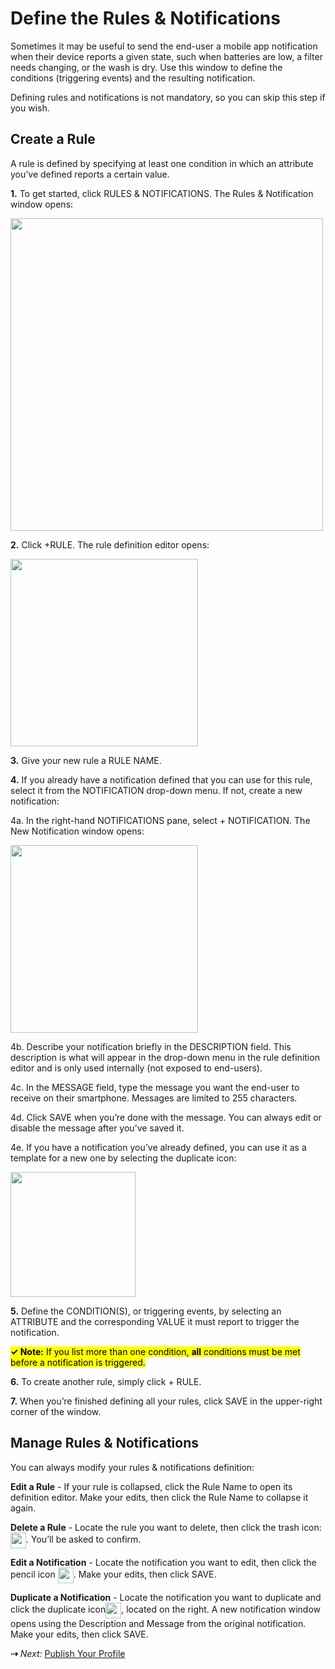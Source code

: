 # Define the Rules & Notifications

Sometimes it may be useful to send the end-user a mobile app notification when their device reports a given state, such when batteries are low, a filter needs changing, or the wash is dry. Use this window to define the conditions (triggering events) and the resulting notification.

Defining rules and notifications is not mandatory, so you can skip this step if you wish.

## Create a Rule

A rule is defined by specifying at least one condition in which an attribute you’ve defined reports a certain value.

**1.** To get started, click RULES & NOTIFICATIONS. The Rules & Notification window opens:

<img src="../img/Rules-Notifications.png" width="500" style="vertical-align:middle;margin:0px 0px;border:none">
   
**2.** Click +RULE. The rule definition editor opens:

<img src="../img/NewRule.png" width="300" style="vertical-align:middle;margin:0px 0px;border:none">

**3.** Give your new rule a RULE NAME.

**4.** If you already have a notification defined that you can use for this rule, select it from the NOTIFICATION drop-down menu. If not, create a new notification:

4a. In the right-hand NOTIFICATIONS pane, select + NOTIFICATION. The New Notification window opens:

<img src="../img/NewNotification.png" width="300" style="vertical-align:middle;margin:0px 0px;border:none">

4b. Describe your notification briefly in the DESCRIPTION field. This description is what will appear in the drop-down menu in the rule definition editor and is only used internally (not exposed to end-users).

4c. In the MESSAGE field, type the message you want the end-user to receive on their smartphone. Messages are limited to 255 characters.

4d. Click SAVE when you’re done with the message. You can always edit or disable the message after you’ve saved it.

4e. If you have a notification you’ve already defined, you can use it as a template for a new one by selecting the duplicate icon:

<img src="../img/DupNotification.png" width="200" style="vertical-align:middle;margin:0px 0px;border:none">

**5.** Define the CONDITION(S), or triggering events, by selecting an ATTRIBUTE and the corresponding VALUE it must report to trigger the notification.

<mark>**&check; Note:** If you list more than one condition, **all** conditions must be met before a notification is triggered.</mark>

**6.** To create another rule, simply click + RULE.

**7.** When you’re finished defining all your rules, click SAVE in the upper-right corner of the window.

## Manage Rules & Notifications

You can always modify your rules & notifications definition:

**Edit a Rule** - If your rule is collapsed, click the Rule Name to open its definition editor. Make your edits, then click the Rule Name to collapse it again.

**Delete a Rule** - Locate the rule you want to delete, then click the trash icon:<img src="../img/TrashIconWhite.png" width="25" style="vertical-align:middle;margin:0px 0px;border:none">. You’ll be asked to confirm.

**Edit a Notification** - Locate the notification you want to edit, then click the pencil icon <img src="../img/PencilIconWhite.png" width="25" style="vertical-align:middle;margin:0px 0px;border:none">. Make your edits, then click SAVE.

**Duplicate a Notification** - Locate the notification you want to duplicate and click the duplicate icon<img src="../img/DupIcon.png" width="25" style="vertical-align:middle;margin:0px 0px;border:none">, located on the right. A new notification window opens using the Description and Message from the original notification. Make your edits, then click SAVE.

 **&#8674;** *Next:* [Publish Your Profile](../Publish)